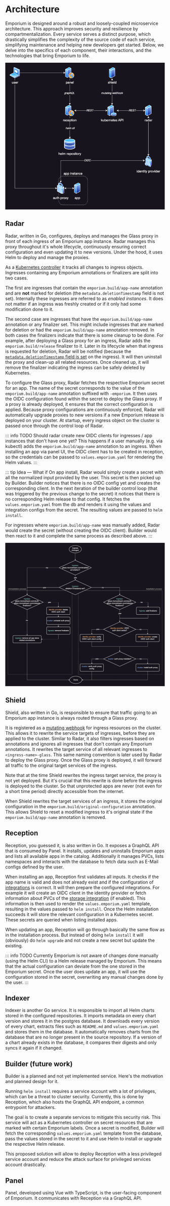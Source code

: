 # Architecture

Emporium is designed around a robust and loosely-coupled microservice architecture. This approach improves security and resilience by compartmentalization. Every service serves a distinct purpose, which drastically simplifies the complexity of the source code of each service, simplifying maintenance and helping new developers get started. Below, we delve into the specifics of each component, their interactions, and the technologies that bring Emporium to life.

![Architecture overview](../img/architecture.png)

## Radar

Radar, written in Go, configures, deploys and manages the Glass proxy in front of each ingress of an Emporium app instance. Radar manages this proxy throughout it's whole lifecycle, continuously ensuring correct configuration and even updating it to new versions. Under the hood, it uses Helm to deploy and manage the proxies.

As a [Kubernetes controller](https://kubernetes.io/docs/concepts/architecture/controller/) it tracks all changes to ingress objects. Ingresses containing any Emporium annotations or finalizers are split into two cases.

The first are ingresses that contain the `emporium.build/app-name` annotation and are __not__ marked for deletion (the `metadata.deletionTimestamp` field is not set). Internally these ingresses are referred to as _enabled instances_. It does not matter if an ingress was freshly created or if it only had some modification done to it.

The second case are ingresses that have the `emporium.build/app-name` annotation or any finalizer set. This might include ingresses that are marked for deletion or had the `emporium.build/app-name` annotation removed. In both cases the finalizers indicate that there is some cleanup to be done. For example, after deploying a Glass proxy for an ingress, Radar adds the `emporium.build/release` finalizer to it. Later in its lifecycle when that ingress is requested for deletion, Radar will be notified (because the [`metadata.deletionTimestamp` field is set](https://kubernetes.io/docs/concepts/overview/working-with-objects/finalizers/#how-finalizers-work) on the ingress). It will then uninstall the proxy and clean-up all related resources. Once cleaned up, it will remove the finalizer indicating the ingress can be safely deleted by Kubernetes.

To configure the Glass proxy, Radar fetches the respective Emporium secret for an app. The name of the secret corresponds to the value of the `emporium.build/app-name` annotation suffixed with `-emporium`. It then uses the OIDC configuration found within the secret to deploy the Glass proxy. If a proxy is already deployed, it ensures that the correct configuration is applied. Because proxy configurations are continuously enforced, Radar will automatically upgrade proxies to new versions if a new Emporium release is deployed on your cluster. At startup, every ingress object on the cluster is passed once through the control loop of Radar.

::: info TODO
Should radar create new OIDC clients for ingresses / app instances that don't have one yet? This happens if a user manually (e.g. via kubectl) adds the `emporium.build/app-name` annotation to an ingress. When installing an app via panel UI, the OIDC client has to be created in reception, so the credentials can be passed to `values.emporium.yaml` for rendering the Helm values.
:::

::: tip Idea — What if
On app install, Radar would simply create a secret with all the normalized input provided by the user. This secret is then picked up by Builder. Builder notices that there is no OIDC config yet and creates the corresponding client. In the next iteration of the builder control loop (that was triggered by the previous change to the secret) it notices that there is no corresponding Helm release to that config. It fetches the `values.emporium.yaml` from the db and renders it using the values and integration configs from the secret. The resulting values are passed to `helm install`.

For ingresses where `emporium.build/app-name` was manually added, Radar would create the secret (without creating the OIDC client). Builder would then react to it and complete the same process as described above.
:::

![Radar flow chart](../img/radar.png)

## Shield

Shield, also written in Go, is responsible to ensure that traffic going to an Emporium app instance is always routed through a Glass proxy.

It is registered as a [mutating webhook](https://kubernetes.io/docs/reference/access-authn-authz/admission-controllers/#mutatingadmissionwebhook) for ingress resources on the cluster. This allows it to rewrite the service targets of ingresses, before they are applied to the cluster. Similar to Radar, it also filters ingresses based on annotations and ignores all ingresses that don't contain any Emporium annotations. It rewrites the target service of all relevant ingresses to `<ingress-name>-glass`. This same naming convention is later used by Radar to deploy the Glass proxy. Once the Glass proxy is deployed, it will forward all traffic to the original target services of the ingress.

Note that at the time Shield rewrites the ingress target service, the proxy is not yet deployed. But it's crucial that this rewrite is done before the ingress is deployed to the cluster. So that unprotected apps are never (not even for a short time period) directly accessible from the internet.

When Shield rewrites the target services of an ingress, it stores the original configuration in the `emporium.build/original-configuration` annotation. This allows Shield to reset a modified ingress to it's original state if the `emporium.build/app-name` annotation is removed.

## Reception

Reception, you guessed it, is also written in Go. It exposes a GraphQL API that is consumed by Panel. It installs, updates and uninstalls Emporium apps and lists all available apps in the catalog. Additionally it manages PVCs, lists namespaces and interacts with the database to fetch data such as E-Mail configs defined by the user.

When installing an app, Reception first validates all inputs. It checks if the app name is valid and does not already exist and if the configuration of [integrations](../reference/integrations/dns) is correct. It will then prepare the configured integrations. For example it will create an OIDC client in the identity provider or fetch information about PVCs of the [storage integration](../reference/integrations/storage) (if enabled). This information is then used to render the `values.emporium.yaml` template, resulting in the values passed to `helm install`. Once the Helm installation succeeds it will store the relevant configuration in a Kubernetes secret. These secrets are queried when listing installed apps.

When updating an app, Reception will go through basically the same flow as in the installation process. But instead of doing `helm install` it will (obviously) do `helm upgrade` and not create a new secret but update the existing.


::: info TODO
Currently Emporium is not aware of changes done manually (using the Helm CLI) to a Helm release managed by Emporium. This means that the actual configuration can deviate from the one stored in the Emporium secret. Once the user does update an app, it will use the configuration stored in the secret, overwriting any manual changes done by the user.
:::

## Indexer

Indexer is another Go service. It is responsible to import all Helm charts stored in the configured repositories. It imports metadata on every chart version and stores it in the postgres database. It downloads every version of every chart, extracts files such as `README.md` and `values.emporium.yaml` and stores them in the database. It automatically removes charts from the database that are no longer present in the source repository. If a version of a chart already exists in the database, it compares their digests and only syncs it again if it changed.

## Builder (future work)

Builder is a planned and not yet implemented service. Here's the motivation and planned design for it.

Running `helm install` requires a service account with a lot of privileges, which can be a threat to cluster security. Currently, this is done by Reception, which also hosts the GraphQL API endpoint, a common entrypoint for attackers.

The goal is to create a separate services to mitigate this security risk. This service will act as a Kubernetes controller on secret resources that are marked with certain Emporium labels. Once a secret is modified, Builder will fetch the corresponding `values.emporium.yaml` template from the database, pass the values stored in the secret to it and use Helm to install or upgrade the respective Helm release.

This proposed solution will allow to deploy Reception with a less privileged service account and reduce the attack surface for privileged services account drastically.

## Panel

Panel, developed using Vue with TypeScript, is the user-facing component of Emporium. It communicates with Reception via a GraphQL API.